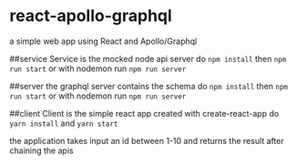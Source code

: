 # react-apollo-graphql
a simple web app using React and Apollo/Graphql

##service 
Service is the mocked node api server
do `npm install` then `npm run start` or with nodemon run `npm run server`

##server
the graphql server contains the schema
do `npm install` then `npm run start` or with nodemon run `npm run server`

##client
Client is the simple react app created with create-react-app
do `yarn install` and `yarn start`

the application takes input an id between 1-10 and returns the result after chaining the apis

